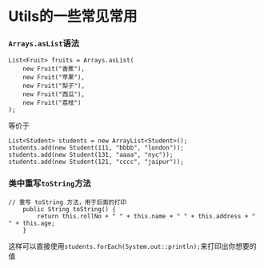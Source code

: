 # Utils的一些常见常用
### ```Arrays.asList```语法
```
List<Fruit> fruits = Arrays.asList(
    new Fruit("香蕉"),
    new Fruit("苹果"),
    new Fruit("梨子"),
    new Fruit("西瓜"),
    new Fruit("荔枝")
);
```
等价于
```
List<Student> students = new ArrayList<Student>();
students.add(new Student(111, "bbbb", "london"));
students.add(new Student(131, "aaaa", "nyc"));
students.add(new Student(121, "cccc", "jaipur"));
```
### 类中重写```toString```方法
```
// 重写 toString 方法，用于后面的打印
    public String toString() {
        return this.rollNo + " " + this.name + " " + this.address + " " + this.age;
    }
```
这样可以直接使用```students.forEach(System.out::println);```来打印出你想要的值